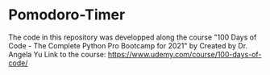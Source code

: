 # Pomodoro-Timer

The code in this repository was developped along the course "100 Days of Code - The Complete Python Pro Bootcamp for 2021" by Created by Dr. Angela Yu
Link to the course: https://www.udemy.com/course/100-days-of-code/
